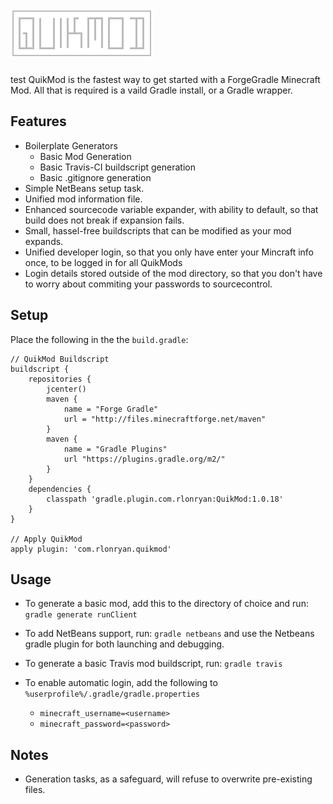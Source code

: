 # ![QuikMod](quikmod.png)
test
QuikMod is the fastest way to get started with a ForgeGradle Minecraft Mod. All that is required is a vaild Gradle install, or a Gradle wrapper.

## Features

- Boilerplate Generators
  - Basic Mod Generation
  - Basic Travis-CI buildscript generation
  - Basic .gitignore generation
- Simple NetBeans setup task.
- Unified mod information file.
- Enhanced sourcecode variable expander, with ability to default, so that build does not break if expansion fails.
- Small, hassel-free buildscripts that can be modified as your mod expands.
- Unified developer login, so that you only have enter your Mincraft info once, to be logged in for all QuikMods
- Login details stored outside of the mod directory, so that you don't have to worry about commiting your passwords to sourcecontrol.

## Setup

Place the following in the the `build.gradle`:
````
// QuikMod Buildscript
buildscript {
    repositories {
        jcenter()
        maven {
            name = "Forge Gradle"
            url = "http://files.minecraftforge.net/maven"
        }
        maven {
            name = "Gradle Plugins"
            url "https://plugins.gradle.org/m2/"
        }
    }
    dependencies {
        classpath 'gradle.plugin.com.rlonryan:QuikMod:1.0.18'
    }
}

// Apply QuikMod
apply plugin: 'com.rlonryan.quikmod'
````

## Usage

- To generate a basic mod, add this to the directory of choice and run: `gradle generate runClient`

- To add NetBeans support, run: `gradle netbeans` and use the Netbeans gradle plugin for both launching and debugging.

- To generate a basic Travis mod buildscript, run: `gradle travis`

- To enable automatic login, add the following to `%userprofile%/.gradle/gradle.properties`
  - `minecraft_username=<username>`
  - `minecraft_password=<password>`

## Notes
  - Generation tasks, as a safeguard, will refuse to overwrite pre-existing files.
